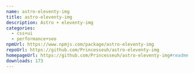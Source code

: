 ```yaml
---
name: astro-eleventy-img
title: astro-eleventy-img
description: Astro + eleventy-img
categories:
  - css+ui
  - performance+seo
npmUrl: https://www.npmjs.com/package/astro-eleventy-img
repoUrl: https://github.com/Princesseuh/astro-eleventy-img
homepageUrl: https://github.com/Princesseuh/astro-eleventy-img#readme
downloads: 173
---
```

